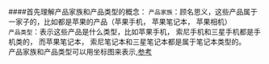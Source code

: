 ####首先理解产品家族和产品类型的概念：
`产品家族`：顾名思义，这些产品属于一家子的，比如都是苹果的产品（苹果手机， 苹果笔记本， 苹果相机）<br>
`产品类型`：表示这些产品是什么类型，比如苹果手机， 索尼手机和三星手机都是手机类的， 而苹果笔记本， 索尼笔记本和三星笔记本都是属于笔记本类型的。<br>
产品家族和产品类型可以用坐标图来表示,[参考](http://lavasoft.blog.51cto.com/62575/11674/)

